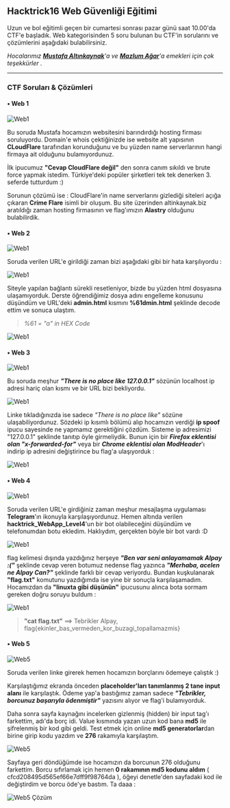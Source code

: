 ## Hacktrick16 Web Güvenliği Eğitimi 

Uzun ve bol eğitimli geçen bir cumartesi sonrası pazar günü saat 10.00'da CTF'e başladık.
Web kategorisinden 5 soru bulunan bu CTF'in sorularını ve çözümlerini aşağıdaki bulabilirsiniz.

*Hocalarımız [**Mustafa Altınkaynak**](http://www.altinkaynak.biz/)'a ve [**Mazlum Ağar**](http://www.mazlumagar.com/)'a emekleri için çok teşekkürler .*

------

### CTF Soruları & Çözümleri

#### • Web 1

![Web1](images/web1.png)

Bu soruda Mustafa hocamızın websitesini barındırdığı hosting firması soruluyordu.
Domain'e whois çektiğinizde ise website alt yapısının **CLoudFlare** tarafından korunduğunu ve bu yüzden name serverlarının hangi firmaya ait olduğunu bulamıyordunuz.

İlk ipucumuz **"Cevap CloudFlare değil"** den sonra canım sıkıldı ve brute force yapmak istedim. Türkiye'deki popüler şirketleri tek tek denerken 3. seferde tutturdum :)

Sorunun çözümü ise : CloudFlare'in name serverlarını gizlediği siteleri açığa çıkaran **Crime Flare** isimli bir oluşum.
Bu site üzerinden altinkaynak.biz  aratıldığı zaman hosting firmasının ve flag'ımızın **Alastry** olduğunu bulabilirdik.

#### • Web 2

![Web1](images/web2.png)

Soruda verilen URL'e girildiği zaman bizi aşağıdaki gibi bir hata karşılıyordu :

![Web1](images/web2_hata.png)

Siteyle yapılan bağlantı sürekli resetleniyor, bizde bu yüzden html dosyasına ulaşamıyorduk.
Derste öğrendiğimiz dosya adını engelleme konusunu düşündüm ve URL'deki **admin.html** kısmını **%61dmin.html** şeklinde decode ettim ve sonuca ulaştım.
> *%61 = "a" in HEX Code*

![Web1](images/web2_cozum.png)

#### • Web 3

![Web1](images/web3.png)

Bu soruda meşhur ***"There is no place like 127.0.0.1"*** sözünün localhost ip adresi hariç olan kısmı ve bir URL bizi bekliyordu.

![Web1](images/web3_kaynak.png)

Linke tıkladığınızda ise sadece *"There is no place like"* sözüne ulaşabiliyordunuz. Sözdeki ip kısımlı bölümü alıp hocamızın verdiği
**ip spoof** ipucu sayesinde ne yapmamız gerektiğini çözdüm. Sisteme ip adresimizi "127.0.0.1" şeklinde tanıtıp öyle girmeliydik.
Bunun için bir ***Firefox eklentisi olan "x-forwarded-for"*** veya bir ***Chrome eklentisi olan ModHeader***'ı indirip ip adresini değiştirince bu flag'a ulaşıyorduk :

![Web1](images/web3_cozum.png)

#### • Web 4

![Web1](images/web4.png)

Soruda verilen URL'e girdiğiniz zaman meşhur mesajlaşma uygulaması **Telegram**'ın ikonuyla karşılaşıyordunuz.
Hemen altında verilen **hacktrick_WebApp_Level4**'un bir bot olabileceğini düşündüm ve telefonumdan botu ekledim.
Haklıydım, gerçekten böyle bir bot vardı :D

![Web1](images/web4_bot.png)

flag kelimesi dışında yazdığınız herşeye ***"Ben var seni anlayamamak Alpay :("*** şeklinde cevap veren botumuz nedense flag yazınca ***"Merhaba, acelen ne Alpay Can?"*** şeklinde farklı bir cevap veriyordu.
Bundan kuşkulanarak **"flag.txt"** komutunu yazdığımda ise yine bir sonuçla karşılaşamadım. Hocamızdan da **"linuxta gibi düşünün"** ipucusunu alınca bota sormam gereken doğru soruyu buldum :

![Web1](images/web4_bot_konusma.png)

> **"cat flag.txt"** ==> Tebrikler Alpay, flag{ekinler_bas_vermeden_kor_buzagi_topallamazmis}

#### • Web 5

![Web5](images/web5.png)

Soruda verilen linke girerek hemen hocamızın borçlarını ödemeye çalıştık :)

Karşılaştığımız ekranda önceden **placeholder'ları tanımlanmış 2 tane input alanı** ile karşılaştık.
Ödeme yap'a bastığımız zaman sadece ***"Tebrikler, borcunuz başarıyla ödenmiştir"*** yazısını alıyor ve flag'i bulamıyorduk.

Daha sonra sayfa kaynağını incelerken gizlenmiş (hidden) bir input tag'ı farkettim, adı'da borç idi.
Value kısmında yazan uzun kod bana **md5** ile şifrelenmiş bir kod gibi geldi.
Test etmek için online **md5 generatorlar**dan birine girip kodu yazdım ve **276** rakamıyla karşılaştım.

![Web5](images/web5_kaynak.png)

Sayfaya geri döndüğümde ise hocamızın da borcunun 276 olduğunu farkettim. Borcu sıfırlamak için hemen **0 rakamının md5 kodunu aldım** ( cfcd208495d565ef66e7dff9f98764da ), 
öğeyi denetle'den sayfadaki kod ile değiştirdim ve borcu öde'ye bastım. Ta daaa :

![Web5 Çözüm](images/web5_cozum.png)
